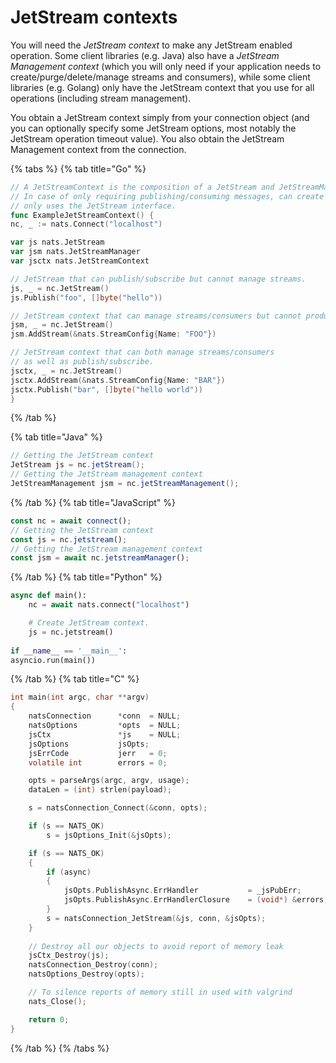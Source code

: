 # JetStream contexts
You will need the *JetStream context* to make any JetStream enabled operation. Some client libraries (e.g. Java) also have a *JetStream Management context* (which you will only need if your application needs to create/purge/delete/manage streams and consumers), while some client libraries (e.g. Golang) only have the JetStream context that you use for all operations (including stream management).

You obtain a JetStream context simply from your connection object (and you can optionally specify some JetStream options, most notably the JetStream operation timeout value). You also obtain the JetStream Management context from the connection.

{% tabs %}
{% tab title="Go" %}
```go
// A JetStreamContext is the composition of a JetStream and JetStreamManagement interfaces.
// In case of only requiring publishing/consuming messages, can create a context that
// only uses the JetStream interface.
func ExampleJetStreamContext() {
nc, _ := nats.Connect("localhost")

var js nats.JetStream
var jsm nats.JetStreamManager
var jsctx nats.JetStreamContext

// JetStream that can publish/subscribe but cannot manage streams.
js, _ = nc.JetStream()
js.Publish("foo", []byte("hello"))

// JetStream context that can manage streams/consumers but cannot produce messages.
jsm, _ = nc.JetStream()
jsm.AddStream(&nats.StreamConfig{Name: "FOO"})

// JetStream context that can both manage streams/consumers
// as well as publish/subscribe.
jsctx, _ = nc.JetStream()
jsctx.AddStream(&nats.StreamConfig{Name: "BAR"})
jsctx.Publish("bar", []byte("hello world"))
}
```
{% /tab %}

{% tab title="Java" %}
```java
// Getting the JetStream context
JetStream js = nc.jetStream();
// Getting the JetStream management context
JetStreamManagement jsm = nc.jetStreamManagement();
```
{% /tab %}
{% tab title="JavaScript" %}
```javascript
const nc = await connect();
// Getting the JetStream context
const js = nc.jetstream();
// Getting the JetStream management context
const jsm = await nc.jetstreamManager();
```
{% /tab %}
{% tab title="Python" %}
```Python
async def main():
    nc = await nats.connect("localhost")

    # Create JetStream context.
    js = nc.jetstream()
    
if __name__ == '__main__':
asyncio.run(main())
```
{% /tab %}
{% tab title="C" %}
```C
int main(int argc, char **argv)
{
    natsConnection      *conn  = NULL;
    natsOptions         *opts  = NULL;
    jsCtx               *js    = NULL;
    jsOptions           jsOpts;
    jsErrCode           jerr   = 0;
    volatile int        errors = 0;

    opts = parseArgs(argc, argv, usage);
    dataLen = (int) strlen(payload);

    s = natsConnection_Connect(&conn, opts);

    if (s == NATS_OK)
        s = jsOptions_Init(&jsOpts);

    if (s == NATS_OK)
    {
        if (async)
        {
            jsOpts.PublishAsync.ErrHandler           = _jsPubErr;
            jsOpts.PublishAsync.ErrHandlerClosure    = (void*) &errors;
        }
        s = natsConnection_JetStream(&js, conn, &jsOpts);
    }
    
    // Destroy all our objects to avoid report of memory leak
    jsCtx_Destroy(js);
    natsConnection_Destroy(conn);
    natsOptions_Destroy(opts);

    // To silence reports of memory still in used with valgrind
    nats_Close();

    return 0;
}
```
{% /tab %}
{% /tabs %}
